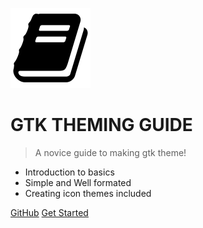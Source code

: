 ![logo](_media/logo.png)

# GTK THEMING GUIDE

> A novice guide to making gtk theme!

* Introduction to basics
* Simple and Well formated
* Creating icon themes included

[GitHub](https://github.com/surajmandalcell/Gtk-Theming-Guide)
[Get Started](#basic-concepts)

<!-- ![color](#f1f1f1) -->